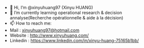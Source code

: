 - 👋 Hi, I’m @xinyuhuang97 (Xinyu HUANG)
- 🌱 I’m currently learning operational research & decision annalyse(Recherche opérationnelle & aide à la décision)
- 📫 How to reach me: 
-    Mail : xinyuhuang97@hotmail.com 
-    Website : http://www.xinyuhuang.com/ 
-    Linkedin : https://www.linkedin.com/in/xinyu-huang-75165b1bb/



